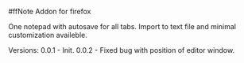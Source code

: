 #ffNote
Addon for firefox

One notepad with autosave for all tabs.
Import to text file and minimal customization availeble.

Versions:
0.0.1 - Init.
0.0.2 - Fixed bug with position of editor window.
